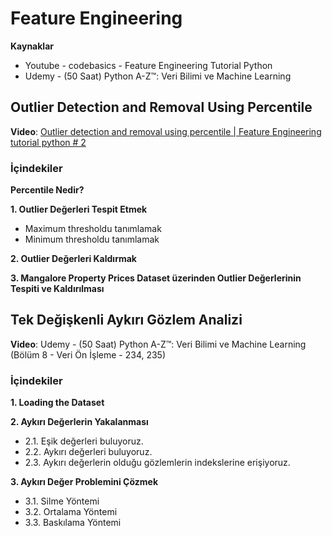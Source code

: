 
# Feature Engineering
**Kaynaklar**
* Youtube - codebasics - Feature Engineering Tutorial Python 
* Udemy - (50 Saat) Python A-Z™: Veri Bilimi ve Machine Learning

## Outlier Detection and Removal Using Percentile

**Video**: [Outlier detection and removal using percentile | Feature Engineering tutorial python # 2](https://www.youtube.com/watch?v=7sJaRHF03K8)

### İçindekiler

**Percentile Nedir?**

**1. Outlier Değerleri Tespit Etmek**
* Maximum thresholdu tanımlamak
* Minimum thresholdu tanımlamak

**2. Outlier Değerleri Kaldırmak**

**3. Mangalore Property Prices Dataset üzerinden Outlier Değerlerinin Tespiti ve Kaldırılması**

## Tek Değişkenli Aykırı Gözlem Analizi

**Video**: Udemy - (50 Saat) Python A-Z™: Veri Bilimi ve Machine Learning (Bölüm 8 - Veri Ön İşleme - 234, 235)

### İçindekiler

**1. Loading the Dataset**

**2. Aykırı Değerlerin Yakalanması**
- 2.1. Eşik değerleri buluyoruz.
- 2.2. Aykırı değerleri buluyoruz.
- 2.3. Aykırı değerlerin olduğu gözlemlerin indekslerine erişiyoruz. 

**3. Aykırı Değer Problemini Çözmek**
- 3.1. Silme Yöntemi
- 3.2. Ortalama Yöntemi
- 3.3. Baskılama Yöntemi

